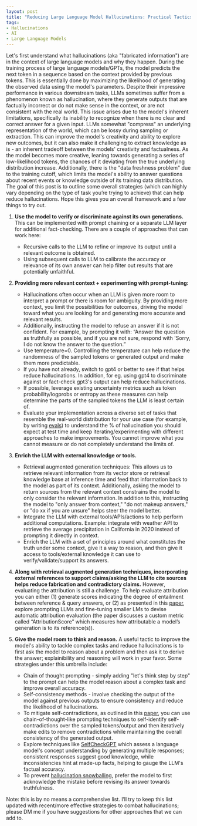 ```yaml
---
layout: post
title: "Reducing Large Language Model Hallucinations: Practical Tactics"
tags:
- Hallucinations
- AI
- Large Language Models
---
```

Let's first understand what hallucinations (aka "fabricated information") are in the context of large language models and why they happen. During the training process of large language models/GPTs, the model predicts the next token in a sequence based on the context provided by previous tokens. This is essentially done by maximizing the likelihood of generating the observed data using the model's parameters. Despite their impressive performance in various downstream tasks, LLMs sometimes suffer from a phenomenon known as hallucination, where they generate outputs that are factually incorrect or do not make sense in the context, or are not consistent with the real world. This issue arises due to the model's inherent limitations, specifically its inability to recognize when there is no clear and correct answer for a given input. LLMs somewhat "compress" an underlying representation of the world, which can be lossy during sampling or extraction. This can improve the model's creativity and ability to explore new outcomes, but it can also make it challenging to extract knowledge as is - an inherent tradeoff between the models' creativity and factualness. As the model becomes more creative, leaning towards generating a series of low-likelihood tokens, the chances of it deviating from the true underlying distribution increase. Additionally, there is the "data freshness problem" due to the training cutoff, which limits the model's ability to answer questions about recent events or knowledge outside of its training data distribution. The goal of this post is to outline some overall strategies (which can highly vary depending on the type of task you’re trying to achieve) that can help reduce hallucinations. Hope this gives you an overall framework and a few things to try out.

1. **Use the model to verify or discriminate against its own generations.** This can be implemented with prompt chaining or a separate LLM layer for additional fact-checking. There are a couple of approaches that can work here:
   * Recursive calls to the LLM to refine or improve its output until a relevant outcome is obtained.
   * Using subsequent calls to LLM to calibrate the accuracy or relevance of its own answer can help filter out results that are potentially unfaithful.

2. **Providing more relevant context + experimenting with prompt-tuning:**
   * Hallucinations often occur when an LLM is given more room to interpret a prompt or there is room for ambiguity. By providing more context, you limit the possibilities for outcomes, driving the model toward what you are looking for and generating more accurate and relevant results.
   * Additionally, instructing the model to refuse an answer if it is not confident. For example, by prompting it with: “Answer the question as truthfully as possible, and if you are not sure, respond with 'Sorry, I do not know the answer to the question.”
   * Use temperature=0. Controlling the temperature can help reduce the randomness of the sampled tokens or generated output and make them more predictable.
   * If you have not already, switch to gpt4 or better to see if that helps reduce hallucinations. In addition, for eg. using gpt4 to discriminate against or fact-check gpt3's output can help reduce hallucinations.
   * If possible, leverage existing uncertainty metrics such as token probability/logprobs or entropy as these measures can help determine the parts of the sampled tokens the LLM is least certain of.
   * Evaluate your implementation across a diverse set of tasks that resemble the real-world distribution for your use case (for example, by writing [evals](https://github.com/openai/evals)) to understand the % of hallucination you should expect at test time and keep iterating/experimenting with different approaches to make improvements. You cannot improve what you cannot measure or do not completely understand the limits of.

3. **Enrich the LLM with external knowledge or tools.**
   * Retrieval augmented generation techniques: This allows us to retrieve relevant information from its vector store or retrieval knowledge base at inference time and feed that information back to the model as part of its context. Additionally, asking the model to return sources from the relevant context constrains the model to only consider the relevant information. In addition to this, instructing the model to "only answer from context," "do not makeup answers," or "do xx if you are unsure" helps steer the model better.
   * Integrate the LLM with external tools/APIs/actions to help perform additional computations. Example: integrate with weather API to retrieve the average precipitation in California in 2020 instead of prompting it directly in context.
   * Enrich the LLM with a set of principles around what constitutes the truth under some context, give it a way to reason, and then give it access to tools/external knowledge it can use to verify/validate/support its answers.

4. **Along with retrieval augmented generation techniques, incorporating external references to support claims/asking the LLM to cite sources helps reduce fabrication and contradictory claims.** However, evaluating the attribution is still a challenge. To help evaluate attribution you can either (1) generate scores indicating the degree of entailment between reference & query answers, or (2) as presented in this [paper](https://arxiv.org/pdf/2305.06311.pdf), explore prompting LLMs and fine-tuning smaller LMs to devise automatic attribution evaluation (the paper discusses a custom metric called “AttributionScore” which measures how attributable a model’s generation is to its reference(s)).

5. **Give the model room to think and reason.** A useful tactic to improve the model's ability to tackle complex tasks and reduce hallucinations is to first ask the model to reason about a problem and then ask it to derive the answer; explainibility and reasoning will work in your favor. Some strategies under this umbrella include:
   * Chain of thought prompting - simply adding "let's think step by step" to the prompt can help the model reason about a complex task and improve overall accuracy.
   * Self-consistency methods - involve checking the output of the model against previous outputs to ensure consistency and reduce the likelihood of hallucinations.
   * To mitigate self-contradictions, as outlined in this [paper](https://arxiv.org/pdf/2305.15852.pdf), you can use chain-of-thought-like prompting techniques to self-identify self-contradictions over the sampled tokens/output and then iteratively make edits to remove contradictions while maintaining the overall consistency of the generated output.
   * Explore techniques like [SelfCheckGPT](https://arxiv.org/pdf/2303.08896.pdf) which assess a language model's concept understanding by generating multiple responses; consistent responses suggest good knowledge, while inconsistencies hint at made-up facts, helping to gauge the LLM's factual accuracy.
   * To prevent [hallucination snowballing](https://arxiv.org/pdf/2305.13534.pdf), prefer the model to first acknowledge the mistake before revising its answer towards truthfulness.

Note: this is by no means a comprehensive list. I’ll try to keep this list updated with recent/more effective strategies to combat hallucinations; please DM me if you have suggestions for other approaches that we can add to.
